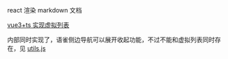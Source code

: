 react 渲染 markdown 文档

[vue3+ts 实现虚拟列表](https://github.com/EarlySummer2018/virtual-list)

内部同时实现了，语雀侧边导航可以展开收起功能，不过不能和虚拟列表同时存在，见 [utils.js](https://github.com/EarlySummer2018/react-render-markdown/blob/main/src/components/RenderMarkdown/utils.js)
